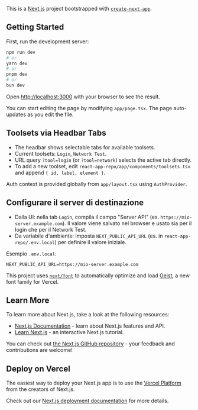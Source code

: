 This is a [Next.js](https://nextjs.org) project bootstrapped with [`create-next-app`](https://nextjs.org/docs/app/api-reference/cli/create-next-app).

## Getting Started

First, run the development server:

```bash
npm run dev
# or
yarn dev
# or
pnpm dev
# or
bun dev
```

Open [http://localhost:3000](http://localhost:3000) with your browser to see the result.

You can start editing the page by modifying `app/page.tsx`. The page auto-updates as you edit the file.

## Toolsets via Headbar Tabs

- The headbar shows selectable tabs for available toolsets.
- Current toolsets: `Login`, `Network Test`.
- URL query `?tool=login` (or `?tool=network`) selects the active tab directly.
- To add a new toolset, edit `react-app-repo/app/components/toolsets.tsx` and append `{ id, label, element }`.

Auth context is provided globally from `app/layout.tsx` using `AuthProvider`.

## Configurare il server di destinazione

- Dalla UI: nella tab `Login`, compila il campo "Server API" (es. `https://mio-server.example.com`). Il valore viene salvato nel browser e usato sia per il login che per il Network Test.
- Da variabile d'ambiente: imposta `NEXT_PUBLIC_API_URL` (es. in `react-app-repo/.env.local`) per definire il valore iniziale.

Esempio `.env.local`:

```
NEXT_PUBLIC_API_URL=https://mio-server.example.com
```

This project uses [`next/font`](https://nextjs.org/docs/app/building-your-application/optimizing/fonts) to automatically optimize and load [Geist](https://vercel.com/font), a new font family for Vercel.

## Learn More

To learn more about Next.js, take a look at the following resources:

- [Next.js Documentation](https://nextjs.org/docs) - learn about Next.js features and API.
- [Learn Next.js](https://nextjs.org/learn) - an interactive Next.js tutorial.

You can check out [the Next.js GitHub repository](https://github.com/vercel/next.js) - your feedback and contributions are welcome!

## Deploy on Vercel

The easiest way to deploy your Next.js app is to use the [Vercel Platform](https://vercel.com/new?utm_medium=default-template&filter=next.js&utm_source=create-next-app&utm_campaign=create-next-app-readme) from the creators of Next.js.

Check out our [Next.js deployment documentation](https://nextjs.org/docs/app/building-your-application/deploying) for more details.

